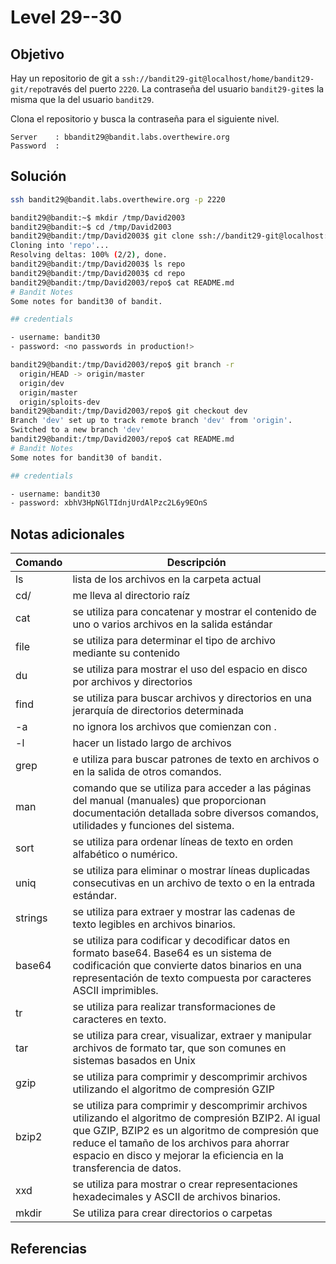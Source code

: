 # Level 29--30
## Objetivo

Hay un repositorio de git a `ssh://bandit29-git@localhost/home/bandit29-git/repo`través del puerto `2220`. La contraseña del usuario `bandit29-git`es la misma que la del usuario `bandit29`.

Clona el repositorio y busca la contraseña para el siguiente nivel.
```
Server    : bbandit29@bandit.labs.overthewire.org
Password  : 
```
## Solución
```bash
ssh bandit29@bandit.labs.overthewire.org -p 2220

bandit29@bandit:~$ mkdir /tmp/David2003
bandit29@bandit:~$ cd /tmp/David2003
bandit29@bandit:/tmp/David2003$ git clone ssh://bandit29-git@localhost:2220/home/bandit29-git/repo
Cloning into 'repo'...
Resolving deltas: 100% (2/2), done.
bandit29@bandit:/tmp/David2003$ ls repo
bandit29@bandit:/tmp/David2003$ cd repo
bandit29@bandit:/tmp/David2003/repo$ cat README.md
# Bandit Notes
Some notes for bandit30 of bandit.

## credentials

- username: bandit30
- password: <no passwords in production!>

bandit29@bandit:/tmp/David2003/repo$ git branch -r
  origin/HEAD -> origin/master
  origin/dev
  origin/master
  origin/sploits-dev
bandit29@bandit:/tmp/David2003/repo$ git checkout dev
Branch 'dev' set up to track remote branch 'dev' from 'origin'.
Switched to a new branch 'dev'
bandit29@bandit:/tmp/David2003/repo$ cat README.md
# Bandit Notes
Some notes for bandit30 of bandit.

## credentials

- username: bandit30
- password: xbhV3HpNGlTIdnjUrdAlPzc2L6y9EOnS

```
## Notas adicionales
| Comando | Descripción |
|---------|-------------|
|ls| lista de los archivos en la carpeta actual|
|cd/| me lleva al directorio raíz|
|cat| se utiliza para concatenar y mostrar el contenido de uno o varios archivos en la salida estándar |
|file| se utiliza para determinar el tipo de archivo mediante su contenido |
|du| se utiliza para mostrar el uso del espacio en disco por archivos y directorios  |
|find| se utiliza para buscar archivos y directorios en una jerarquía de directorios determinada   |
|-a| no ignora los archivos que comienzan con .|
|-l| hacer un listado largo de archivos|
|grep| e utiliza para buscar patrones de texto en archivos o en la salida de otros comandos. |
|man| comando que se utiliza para acceder a las páginas del manual (manuales) que proporcionan documentación detallada sobre diversos comandos, utilidades y funciones del sistema.|
|sort| se utiliza para ordenar líneas de texto en orden alfabético o numérico.|
|uniq| se utiliza para eliminar o mostrar líneas duplicadas consecutivas en un archivo de texto o en la entrada estándar.|
|strings| se utiliza para extraer y mostrar las cadenas de texto legibles en archivos binarios.|
|base64| se utiliza para codificar y decodificar datos en formato base64. Base64 es un sistema de codificación que convierte datos binarios en una representación de texto compuesta por caracteres ASCII imprimibles. |
|tr| se utiliza para realizar transformaciones de caracteres en texto. |
|tar| se utiliza para crear, visualizar, extraer y manipular archivos de formato tar, que son comunes en sistemas basados en Unix |
|gzip| se utiliza para comprimir y descomprimir archivos utilizando el algoritmo de compresión GZIP|
|bzip2| se utiliza para comprimir y descomprimir archivos utilizando el algoritmo de compresión BZIP2. Al igual que GZIP, BZIP2 es un algoritmo de compresión que reduce el tamaño de los archivos para ahorrar espacio en disco y mejorar la eficiencia en la transferencia de datos. |
|xxd| se utiliza para mostrar o crear representaciones hexadecimales y ASCII de archivos binarios. |
| mkdir | Se utiliza para crear directorios o carpetas|


## Referencias